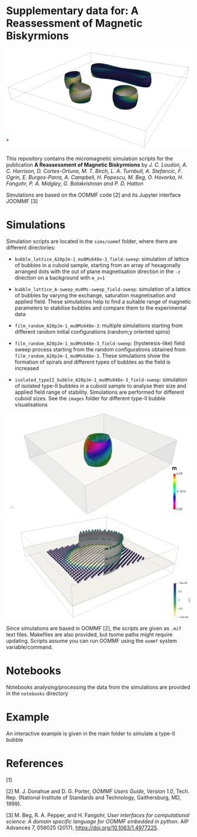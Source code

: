 # Supplementary data for: A Reassessment of Magnetic Biskyrmions

![](images/bubble_lattice.png)

This repository contains the micromagnetic simulation scripts for the publication **A Reassessment of Magnetic Biskyrmions** by *J. C. Loudon, A. C. Harrison, D. Cortes-Ortuno, M. T. Birch, L. A. Turnbull, A. Stefancic, F. Ogrin, E. Burgos-Parra, A. Campbell, H. Popescu, M. Beg, O. Hovorka, H. Fangohr, P. A. Midgley, G. Balakrishnan and P. D. Hatton*

Simulations are based on the OOMMF code [2] and its Jupyter interface JOOMMF [3]

# Simulations

Simulation scripts are located in the `sims/oommf` folder, where there are different directories:

- `bubble_lattice_A20pJm-1_mu0Ms648e-3_field-sweep`: simulation of lattice of bubbles in a cuboid sample, starting from an array of hexagonally arranged dots with the out of plane magnetisation direction in the `-z` direction on a background with `m_z=1`

- `bubble_lattice_A-sweep_mu0Ms-sweep_field-sweep`: simulation of a lattice of bubbles by varying the exchange, saturation magnetisation and applied field. These simulations help to find a suitable range of magnetic parameters to stabilise bubbles and compare them to the experimental data 

- `film_random_A20pJm-1_mu0Ms648e-3`: multiple simulations starting from different random initial configurations (random;y oriented spins)

- `film_random_A20pJm-1_mu0Ms648e-3_field-sweep`: (hysteresis-like) field sweep process starting from the random configurations obtained from `film_random_A20pJm-1_mu0Ms648e-3`. These simulations show the formation of spirals and different types of bubbles as the field is increased

- `isolated_typeII_bubble_A20pJm-1_mu0Ms648e-3_field-sweep`: simulation of isolated type-II bubbles in a cuboid sample to analyse their size and applied field range of stability. Simulations are performed for different cuboid sizes. See the `images` folder for different type-II bubble visualisations

![](images/bubble.png)
![](images/TYPEII_BUBBLE_OVERVIEW.png)

Since simulations are based in OOMMF [2], the scripts are given as `.mif` text files. Makefiles are also provided, but tsome paths might require updating. Scripts assume you can run OOMMF using the `oommf` system variable/command.

# Notebooks

Notebooks analysing/processing the data from the simulations are provided in the `notebooks` directory

# Example

An interactive example is given in the main folder to simulate a type-II bubble

# References

[1]

[2] M. J. Donahue and D. G. Porter, *OOMMF Users Guide, Version 1.0*, Tech. Rep. (National Institute of Standards and Technology, Gaithersburg, MD, 1999).

[3] M. Beg, R. A. Pepper, and H. Fangohr, *User interfaces for computational science: A domain specific language for OOMMF embedded in python*. AIP Advances 7, 056025 (2017), https://doi.org/10.1063/1.4977225.
